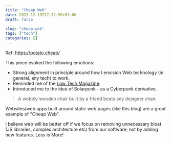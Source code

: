 ```yaml
---
title: "Cheap Web"
date: 2023-12-19T17:32:58+01:00
draft: false

slug: "cheap-web" 
tags: ["tech"]
categories: []
---
```


Ref: https://potato.cheap/

This piece evoked the following emotions:
- Strong alignment in principle around how I envision Web technology (in general, any tech) to work.
- Reminded me of the [Low Tech Magazine](https://solar.lowtechmagazine.com/).
- Introduced me to the idea of Solarpunk - as a Cyberpunk derivative.

> A wobbly wooden chair built by a friend beats any designer chair.

Websites/web apps built around static web pages (like this blog) are a great example of "Cheap Web".

I believe web will be better off if we focus on removing unnecessary bloat (JS libraries, complex architecture etc) from our software; not by adding new features. Less is More!
